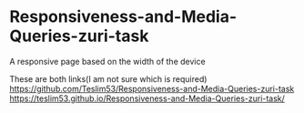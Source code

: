 # Responsiveness-and-Media-Queries-zuri-task
A responsive page based on the width of the device

These are both links(I am not sure which is required)
https://github.com/Teslim53/Responsiveness-and-Media-Queries-zuri-task
https://teslim53.github.io/Responsiveness-and-Media-Queries-zuri-task/
